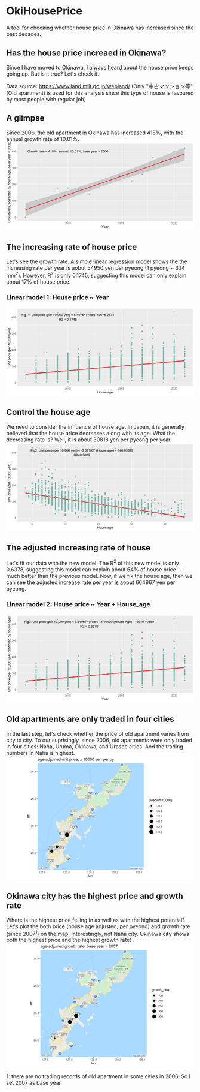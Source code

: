# OkiHousePrice
A tool for checking whether house price in Okinawa has increased since the past decades.

## Has the house price increaed in Okinawa?
Since I have moved to Okinawa, I always heard about the house price keeps going up. But is it true? Let's check it.

Data source: https://www.land.mlit.go.jp/webland/
(Only "中古マンション等" (Old apartment) is used for this analysis since this type of house is favoured by most people with regular job)

## A glimpse
Since 2006, the old apartment in Okinawa has increased 418%, with the annual growth rate of 10.01%. 
![alt text](https://github.com/pocession/OkiHousePrice/blob/master/Result/Growth_year.png?raw=true)

## The increasing rate of house price
Let's see the growth rate. A simple linear regression model shows the the increasing rate per year is aobut 54950 yen per pyeong (1 pyeong ~ 3.14 mm<sup>2</sup>). However, R<sup>2</sup> is only 0.1745, suggesting this model can only explain about 17% of house price.
### Linear model 1: House price ~ Year
![alt text](https://github.com/pocession/OkiHousePrice/blob/master/Result/Unit_year.png?raw=true)
## Control the house age
We need to consider the influence of house age. In Japan, it is generally believed that the house price decreases along with its age. What the decreasing rate is? Well, it is about 30818 yen per pyeong per year.
![alt text](https://github.com/pocession/OkiHousePrice/blob/master/Result/Unit_age.png?raw=true)

## The adjusted increasing rate of house
Let's fit our data with the new model. The R<sup>2</sup> of this new model is only 0.6378, suggesting this model can explain about 64% of house price -- much better than the previous model. Now, if we fix the house age, then we can see the adjusted increase rate per year is aobut 664967 yen per pyeong. 
### Linear model 2: House price ~ Year + House_age
![alt text](https://github.com/pocession/OkiHousePrice/blob/master/Result/Unit_year_corrected.png?raw=true)

## Old apartments are only traded in four cities
In the last step, let's check whether the price of old apartment varies from city to city. To our suprisingly, since 2006, old apartments were only traded in four cities: Naha, Uruma, Okinawa, and Urasoe cities. And the trading numbers in Naha is highest. 
![alt text](https://github.com/pocession/OkiHousePrice/blob/master/Result/Traded2020_location.png?raw=true)

## Okinawa city has the highest price and growth rate
Where is the highest price felling in as well as with the highest potential? Let's plot the both price (house age adjusted, per pyeong) and growth rate (since 2007<sup>1</sup>) on the map. Interestingly, not Naha city. Okinawa city shows both the highest price and the highest growth rate!
![alt text](https://github.com/pocession/OkiHousePrice/blob/master/Result/Traded2020_growthrate.png?raw=true)

1: there are no trading records of old apartment in some cities in 2006. So I set 2007 as base year.


